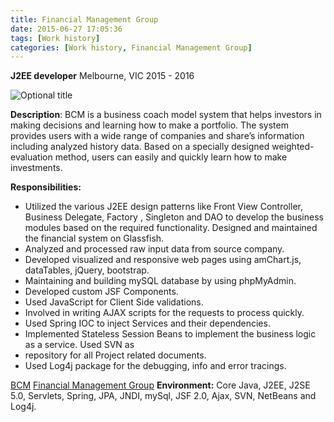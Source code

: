 ```yaml
---
title: Financial Management Group
date: 2015-06-27 17:05:36
tags: [Work history]
categories: [Work history, Financial Management Group]
---
```


**J2EE developer**
Melbourne, VIC 2015 - 2016


![](http://og2api1gp.bkt.clouddn.com/static/images/bcm.png "Optional title")

**Description**: BCM is a business coach model system that helps investors in making decisions and learning how to make a portfolio. The system provides users with a wide range of companies and share’s information including analyzed history data. Based on a specially designed weighted-evaluation method, users can easily and quickly learn how to make investments.

**Responsibilities:**

* Utilized the various J2EE design patterns like Front View Controller, Business Delegate, Factory , Singleton and DAO to develop the business modules based on the required functionality. Designed and maintained the financial system on Glassfish.
* Analyzed and processed raw input data from source company.
* Developed visualized and responsive web pages using amChart.js, dataTables, jQuery, bootstrap.
* Maintaining and building mySQL database by using phpMyAdmin.
* Developed custom JSF Components.
* Used JavaScript for Client Side validations.
* Involved in writing AJAX scripts for the requests to process quickly.
* Used Spring IOC to inject Services and their dependencies.
* Implemented Stateless Session Beans to implement the business logic as a service. Used SVN as
* repository for all Project related documents.
* Used Log4j package for the debugging, info and error tracings.

[BCM](http://www.businesscoachmodel.com/web/index.faces)
[Financial Management Group](http://www.bus-tec.com.au/)
**Environment:** Core Java, J2EE, J2SE 5.0, Servlets, Spring, JPA, JNDI, mySql, JSF 2.0, Ajax, SVN, NetBeans and Log4j.